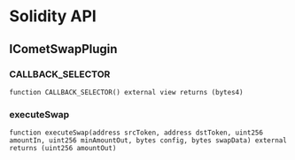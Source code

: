 # Solidity API

## ICometSwapPlugin

### CALLBACK_SELECTOR

```solidity
function CALLBACK_SELECTOR() external view returns (bytes4)
```

### executeSwap

```solidity
function executeSwap(address srcToken, address dstToken, uint256 amountIn, uint256 minAmountOut, bytes config, bytes swapData) external returns (uint256 amountOut)
```

